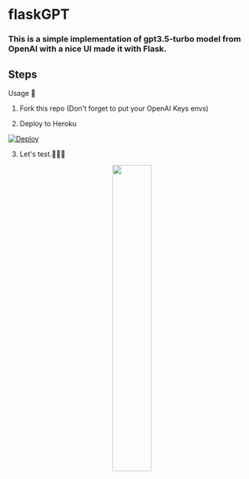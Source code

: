 # flaskGPT

### This is a simple implementation of gpt3.5-turbo model from OpenAI with a nice UI made it with Flask.
## Steps 

Usage :nut_and_bolt:

1. Fork this repo (Don't forget to put your OpenAI Keys envs)

2. Deploy to Heroku 

[![Deploy](https://www.herokucdn.com/deploy/button.svg)](https://heroku.com/deploy)

3. Let's test.🧑🏽‍💻

<div align="center">
<p>
    <a href="https://josebenitez.tech" target="_blank">
      <img width="40%" src="assets/demo.gif"></a>
</p>
</div>
